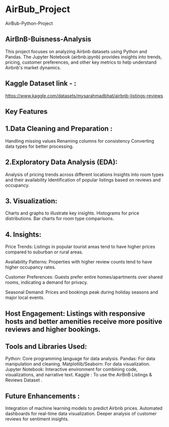 # AirBub_Project

AirBub-Python-Project

## AirBnB-Buisness-Analysis
This project focuses on analyzing Airbnb datasets using Python and Pandas. The Jupyter Notebook (airbnb.ipynb) provides insights into trends, pricing, customer preferences, and other key metrics to help understand Airbnb's market dynamics.

## Kaggle Dataset link - : 

https://www.kaggle.com/datasets/mysarahmadbhat/airbnb-listings-reviews


## Key Features

## 1.Data Cleaning and Preparation :
Handling missing values
Renaming columns for consistency
Converting data types for better processing.


## 2.Exploratory Data Analysis (EDA):
Analysis of pricing trends across different locations
Insights into room types and their availability
Identification of popular listings based on reviews and occupancy.


## 3. Visualization:
Charts and graphs to illustrate key insights.
Histograms for price distributions.
Bar charts for room type comparisons.


## 4. Insights:
Price Trends: Listings in popular tourist areas tend to have higher prices compared to suburban or rural areas.

Availability Patterns: Properties with higher review counts tend to have higher occupancy rates.

Customer Preferences: Guests prefer entire homes/apartments over shared rooms, indicating a demand for privacy.

Seasonal Demand: Prices and bookings peak during holiday seasons and major local events.


## Host Engagement: Listings with responsive hosts and better amenities receive more positive reviews and higher bookings.



## Tools and Libraries Used:

Python: Core programming language for data analysis.
Pandas: For data manipulation and cleaning.
Matplotlib/Seaborn: For data visualization.
Jupyter Notebook: Interactive environment for combining code, visualizations, and narrative text.
Kaggle : To use the AirBnB Listings & Reviews Dataset .




## Future Enhancements :
Integration of machine learning models to predict Airbnb prices.
Automated dashboards for real-time data visualization.
Deeper analysis of customer reviews for sentiment insights.



